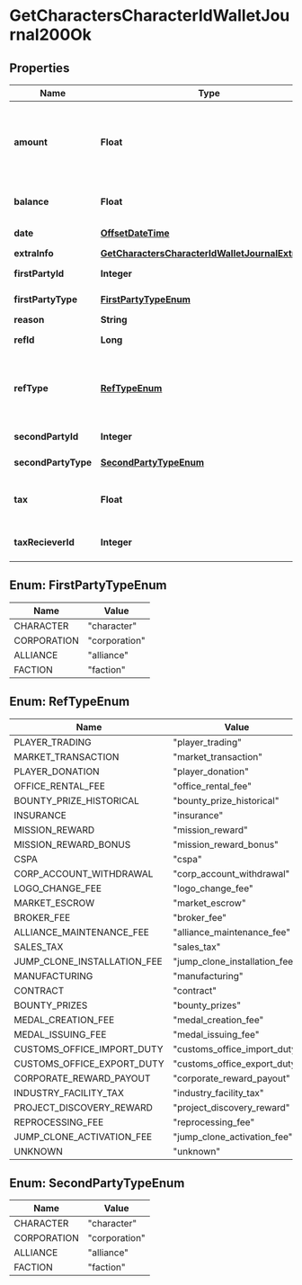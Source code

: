 
# GetCharactersCharacterIdWalletJournal200Ok

## Properties
Name | Type | Description | Notes
------------ | ------------- | ------------- | -------------
**amount** | **Float** | Transaction amount. Positive when value transferred to the first party. Negative otherwise |  [optional]
**balance** | **Float** | Wallet balance after transaction occurred |  [optional]
**date** | [**OffsetDateTime**](OffsetDateTime.md) | Date and time of transaction | 
**extraInfo** | [**GetCharactersCharacterIdWalletJournalExtraInfo**](GetCharactersCharacterIdWalletJournalExtraInfo.md) |  |  [optional]
**firstPartyId** | **Integer** | first_party_id integer |  [optional]
**firstPartyType** | [**FirstPartyTypeEnum**](#FirstPartyTypeEnum) | first_party_type string |  [optional]
**reason** | **String** | reason string |  [optional]
**refId** | **Long** | Unique journal reference ID | 
**refType** | [**RefTypeEnum**](#RefTypeEnum) | Transaction type, different type of transaction will populate different fields in &#x60;extra_info&#x60; | 
**secondPartyId** | **Integer** | second_party_id integer |  [optional]
**secondPartyType** | [**SecondPartyTypeEnum**](#SecondPartyTypeEnum) | second_party_type string |  [optional]
**tax** | **Float** | Tax amount received for tax related transactions |  [optional]
**taxRecieverId** | **Integer** | the corporation ID receiving any tax paid |  [optional]


<a name="FirstPartyTypeEnum"></a>
## Enum: FirstPartyTypeEnum
Name | Value
---- | -----
CHARACTER | &quot;character&quot;
CORPORATION | &quot;corporation&quot;
ALLIANCE | &quot;alliance&quot;
FACTION | &quot;faction&quot;


<a name="RefTypeEnum"></a>
## Enum: RefTypeEnum
Name | Value
---- | -----
PLAYER_TRADING | &quot;player_trading&quot;
MARKET_TRANSACTION | &quot;market_transaction&quot;
PLAYER_DONATION | &quot;player_donation&quot;
OFFICE_RENTAL_FEE | &quot;office_rental_fee&quot;
BOUNTY_PRIZE_HISTORICAL | &quot;bounty_prize_historical&quot;
INSURANCE | &quot;insurance&quot;
MISSION_REWARD | &quot;mission_reward&quot;
MISSION_REWARD_BONUS | &quot;mission_reward_bonus&quot;
CSPA | &quot;cspa&quot;
CORP_ACCOUNT_WITHDRAWAL | &quot;corp_account_withdrawal&quot;
LOGO_CHANGE_FEE | &quot;logo_change_fee&quot;
MARKET_ESCROW | &quot;market_escrow&quot;
BROKER_FEE | &quot;broker_fee&quot;
ALLIANCE_MAINTENANCE_FEE | &quot;alliance_maintenance_fee&quot;
SALES_TAX | &quot;sales_tax&quot;
JUMP_CLONE_INSTALLATION_FEE | &quot;jump_clone_installation_fee&quot;
MANUFACTURING | &quot;manufacturing&quot;
CONTRACT | &quot;contract&quot;
BOUNTY_PRIZES | &quot;bounty_prizes&quot;
MEDAL_CREATION_FEE | &quot;medal_creation_fee&quot;
MEDAL_ISSUING_FEE | &quot;medal_issuing_fee&quot;
CUSTOMS_OFFICE_IMPORT_DUTY | &quot;customs_office_import_duty&quot;
CUSTOMS_OFFICE_EXPORT_DUTY | &quot;customs_office_export_duty&quot;
CORPORATE_REWARD_PAYOUT | &quot;corporate_reward_payout&quot;
INDUSTRY_FACILITY_TAX | &quot;industry_facility_tax&quot;
PROJECT_DISCOVERY_REWARD | &quot;project_discovery_reward&quot;
REPROCESSING_FEE | &quot;reprocessing_fee&quot;
JUMP_CLONE_ACTIVATION_FEE | &quot;jump_clone_activation_fee&quot;
UNKNOWN | &quot;unknown&quot;


<a name="SecondPartyTypeEnum"></a>
## Enum: SecondPartyTypeEnum
Name | Value
---- | -----
CHARACTER | &quot;character&quot;
CORPORATION | &quot;corporation&quot;
ALLIANCE | &quot;alliance&quot;
FACTION | &quot;faction&quot;



